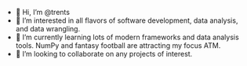 - 👋 Hi, I’m @trents
- 👀 I’m interested in all flavors of software development, data analysis, and data wrangling.
- 🌱 I’m currently learning lots of modern frameworks and data analysis tools.  NumPy and fantasy football are attracting my focus ATM.
- 💞️ I’m looking to collaborate on any projects of interest.  

<!---
trents/trents is a ✨ special ✨ repository because its `README.md` (this file) appears on your GitHub profile.
You can click the Preview link to take a look at your changes.
--->
